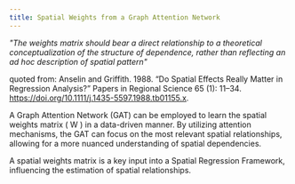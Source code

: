 ```yaml
---
title: Spatial Weights from a Graph Attention Network
---
```



_"The weights matrix should bear a direct relationship to a theoretical conceptualization of the structure of dependence, rather than reflecting an ad hoc description of spatial pattern"_

quoted from: Anselin and Griffith. 1988. “Do Spatial Effects Really Matter in Regression Analysis?” Papers in Regional Science 65 (1): 11–34. https://doi.org/10.1111/j.1435-5597.1988.tb01155.x.




A Graph Attention Network (GAT) can be employed to learn the spatial weights matrix \( W \) in a data-driven manner. By utilizing attention mechanisms, the GAT can focus on the most relevant spatial relationships, allowing for a more nuanced understanding of spatial dependencies.

A spatial weights matrix is a key input into a Spatial Regression Framework, influencing the estimation of spatial relationships.
